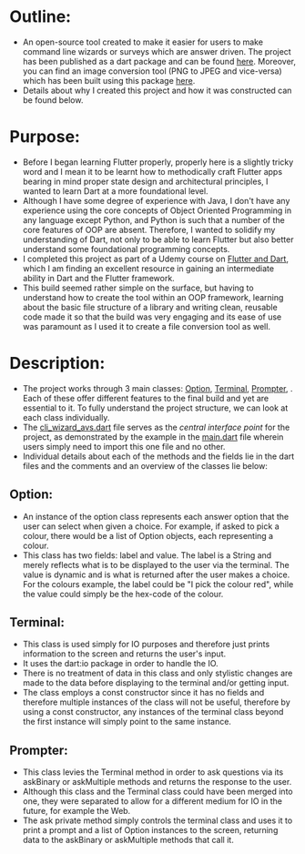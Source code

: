 # Outline:
- An open-source tool created to make it easier for users to make command line wizards or surveys which are answer driven. The project has been published as a dart package and can be found [here](https://pub.dev/packages/cli_wizard_avs). Moreover, you can find an image conversion tool (PNG to JPEG and vice-versa) which has been built using this package [here](https://github.com/akashvshroff/Image_Conv_CLI).
- Details about why I created this project and how it was constructed can be found below.

# Purpose:
- Before I began learning Flutter properly, properly here is a slightly tricky word and I mean it to be learnt how to methodically craft Flutter apps bearing in mind proper state design and architectural principles, I wanted to learn Dart at a more foundational level. 
- Although I have some degree of experience with Java, I don't have any experience using the core concepts of Object Oriented Programming in any language except Python, and Python is such that a number of the core features of OOP are absent. Therefore, I wanted to solidify my understanding of Dart, not only to be able to learn Flutter but also better understand some foundational programming concepts.
- I completed this project as part of a Udemy course on [Flutter and Dart](https://www.udemy.com/course/dart-and-flutter-the-complete-developers-guide/learn/lecture/10645864?components=buy_button%2Cdiscount_expiration%2Cgift_this_course%2Cpurchase%2Cdeal_badge%2Credeem_coupon#overview), which I am finding an excellent resource in gaining an intermediate ability in Dart and the Flutter framework. 
- This build seemed rather simple on the surface, but having to understand how to create the tool within an OOP framework, learning about the basic file structure of a library and writing clean, reusable code made it so that the build was very engaging and its ease of use was paramount as I used it to create a file conversion tool as well.  

# Description:
- The project works through 3 main classes: [Option](https://github.com/akashvshroff/CLI_Wizard_Tool/blob/master/lib/src/option.dart), [Terminal](https://github.com/akashvshroff/CLI_Wizard_Tool/blob/master/lib/src/terminal.dart), [Prompter](https://github.com/akashvshroff/CLI_Wizard_Tool/blob/master/lib/src/prompter.dart), . Each of these offer different features to the final build and yet are essential to it. To fully understand the project structure, we can look at each class individually. 
- The [cli_wizard_avs.dart](https://github.com/akashvshroff/CLI_Wizard_Tool/blob/master/lib/cli_wizard_avs.dart) file serves as the *central interface point* for the project, as demonstrated by the example in the [main.dart](https://github.com/akashvshroff/CLI_Wizard_Tool/blob/master/example/main.dart) file wherein users simply need to import this one file and no other. 
- Individual details about each of the methods and the fields lie in the dart files and the comments and an overview of the classes lie below:

## Option:
- An instance of the option class represents each answer option that the user can select when given a choice. For example, if asked to pick a colour, there would be a list of Option objects, each representing a colour. 
- This class has two fields: label and value. The label is a String and merely reflects what is to be displayed to the user via the terminal. The value is dynamic and is what is returned after the user makes a choice. For the colours example, the label could be "I pick the colour red", while the value could simply be the hex-code of the colour. 

## Terminal:
- This class is used simply for IO purposes and therefore just prints information to the screen and returns the user's input. 
- It uses the dart:io package in order to handle the IO. 
- There is no treatment of data in this class and only stylistic changes are made to the data before displaying to the terminal and/or getting input. 
- The class employs a const constructor since it has no fields and therefore multiple instances of the class will not be useful, therefore by using a const constructor, any instances of the terminal class beyond the first instance will simply point to the same instance. 

## Prompter:
- This class levies the Terminal method in order to ask questions via its askBinary or askMultiple methods and returns the response to the user. 
- Although this class and the Terminal class could have been merged into one, they were separated to allow for a different medium for IO in the future, for example the Web.
- The ask private method simply controls the terminal class and uses it to print a prompt and a list of Option instances to the screen, returning data to the askBinary or askMultiple methods that call it. 

